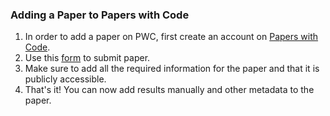 ### Adding a Paper to Papers with Code


1. In order to add a paper on PWC, first create an account on [Papers with Code](https://algoagents.com/). 
2. Use this [form](https://algoagents.com/submit-paper) to submit paper.
3. Make sure to add all the required information for the paper and that it is publicly accessible.
4. That's it! You can now add results manually and other metadata to the paper.  
